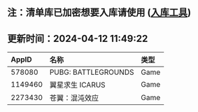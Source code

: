 ## 注：清单库已加密想要入库请使用 ([入库工具](https://github.com/BlankTMing/ManifestAutoUpdate/releases))

## 更新时间：2024-04-12 11:49:22
| AppID | 名称 | 类型  |
| :-------------------- | :----------------------------- | :----------- |
| 578080 | PUBG: BATTLEGROUNDS| Game |
| 1149460 | 翼星求生 ICARUS| Game |
| 2273430 | 苍翼：混沌效应| Game |
